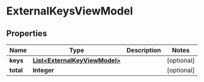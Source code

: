# ExternalKeysViewModel

## Properties
Name | Type | Description | Notes
------------ | ------------- | ------------- | -------------
**keys** | [**List&lt;ExternalKeyViewModel&gt;**](ExternalKeyViewModel.md) |  |  [optional]
**total** | **Integer** |  |  [optional]
